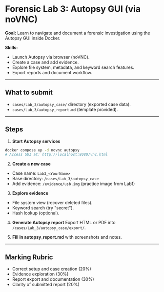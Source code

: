 # Forensic Lab 3: Autopsy GUI (via noVNC)

**Goal:** Learn to navigate and document a forensic investigation using the Autopsy GUI inside Docker.

**Skills:**  
- Launch Autopsy via browser (noVNC).  
- Create a case and add evidence.  
- Explore file system, metadata, and keyword search features.  
- Export reports and document workflow.

---

## What to submit
- `cases/Lab_3/autopsy_case/` directory (exported case data).  
- `cases/Lab_3/autopsy_report.md` (template provided).

---

## Steps

1. **Start Autopsy services**
```bash
docker compose up -d novnc autopsy
# Access GUI at: http://localhost:8080/vnc.html
```

2. **Create a new case**
- Case name: `Lab3_<YourName>`  
- Base directory: `/cases/Lab_3/autopsy_case`  
- Add evidence: `/evidence/usb.img` (practice image from Lab1)

3. **Explore evidence**
- File system view (recover deleted files).  
- Keyword search (try "secret").  
- Hash lookup (optional).

4. **Generate Autopsy report**
Export HTML or PDF into `/cases/Lab_3/autopsy_case/export/`.

5. **Fill in autopsy_report.md** with screenshots and notes.

---

## Marking Rubric
- Correct setup and case creation (20%)  
- Evidence exploration (30%)  
- Report export and documentation (30%)  
- Clarity of submitted report (20%)
